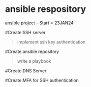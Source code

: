 # ansible respository

ansible project - Start = 23JAN24 

#Create SSH server
 > implement ssh key authentication

#Create ansible repository
  > write a playbook 

#Create DNS Server

#Create MFA for SSH authentication

